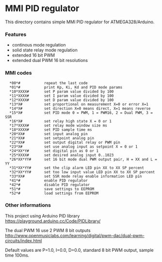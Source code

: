 # MMI PID regulator

This directory contains simple MMI PID regulator for ATMEGA328/Arduino.

### Features

  - continous mode regulation
  - solid state relay mode regulation
  - extended 16 bit PWM
  - extended dual PWM 16 bit resolutions

### MMI codes

      *00*#           repeat the last code
      *01*#           print Kp, Ki, Kd and PID mode params
      *10*XXXX#       set P param value divided by 100
      *11*XXXX#       set I param value divided by 100
      *12*XXXX#       set D param value divided by 100
      *13*X#          set proportional on measurement X=0 or error X=1
      *14*X#          set direction X=0 means direct, X=1 means reverse
      *15*X#          set PID mode 0 = PWM, 1 = PWM16, 2 = Dual PWM, 3 = SSR
      *16*X#          set relay high state X = 0 or 1
      *17*XXXX#       set relay mode window size ms
      *18*XXXX#       set PID sample time ms
      *20*XX#         set input analog pin
      *21*XX#         set setpoint analog pin
      *22*XX#         set output digital relay or PWM pin
      *23*X#          set use analog input as setpoint X = 0 or 1
      *24*XX*Y#       set digital pin as 0 or 1
      *25*XXXX#       set desired analog input 0..1023
      *26*XX*YY#      set 16 bit mode dual PWM output pair, H = XX and L = YY
      *31*XX*YY#      set the clip alarm LED pin XX to XX SP percent
      *32*XX*YY#      set too low input value LED pin XX to XX SP percent
      *33*XX#         set SSR mode relay enable information LED pin
      *41*#           enable PID regulator
      *42*#           disable PID regulator
      *51*#           save settings to EEPROM
      *52*#           load settings from EEPROM

### Other informations

This project using Arduino PID library
https://playground.arduino.cc/Code/PIDLibrary/

The dual PWM 16 use 2 PWM 8 bit outputs
http://www.openmusiclabs.com/learning/digital/pwm-dac/dual-pwm-circuits/index.html

Default values are P=1.0, I=0.0, D=0.0, standard 8 bit PWM output, sample time 100ms.